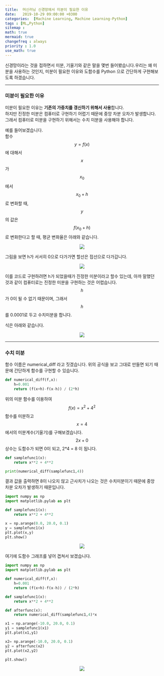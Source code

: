 ```yaml
---
title:  머신러닝 신경망에서 미분이 필요한 이유
date:   2019-10-29 09:00:00 +0300
categories:  [Machine Learning, Machine Learning-Python]
tags : [ML,Python]
sitemap :
math: true
mermaid: true
changefreq : always
priority : 1.0
use_math: true
---
```





신경망이라는 것을 접하면서 미분, 기울기와 같은 말을 몇번 들어봤습니다.우리는 왜 미분을 사용하는 것인지, 미분이 필요한 이유와 도함수를 Python 으로 간단하게 구현해보도록 하겠습니다.


-------


### 미분이 필요한 이유  

미분이 필요한 이유는 **기존의 가중치를 갱신하기 위해서 사용**합니다.  
하지만 진정한 미분은 컴퓨터로 구현하기 어렵기 때문에 중앙 차분 오차가 발생합니다. 그래서 컴퓨터로 미분을 구현하기 위해서는 수치 미분을 사용해야 합니다.  

예를 들어보겠습니다.  
함수 $$y=f(x)$$에 대해서 $$x$$가 $$x_{0}$$ 에서 $$x_{0}+h$$ 로 변화할 때, $$y$$의 값은 $$f(x_{0}+h)$$로 변화한다고 할 때, 평균 변화율은 아래와 같습니다.  

<center><img src="../../assets//images/ml4.png" ></center>  


그림을 보면 h가 서서히 0으로 다가가면 할선은 접선으로 다가갑니다. 



<center><img src="../../assets//images/ml3.png" ></center>  



이를 코드로 구현하려면 h가 되었을때가 진정한 미분이라고 할수 있는데, 아까 말했던 것과 같이 컴퓨터로는 진정한 미분을 구현하는 것은 어렵습니다. $$h$$가 0이 될 수 없기 때문이며, 그래서 $$h$$를 0.0001로 두고 수치미분을 합니다.  

식은 아래와 같습니다.  

<center><img src="../../assets//images/ml5.png" ></center>  


-------


### 수치 미분

함수 이름은 numerical_diff 라고 짓겠습니다. 위의 공식을 보고 그대로 만들면 되기 때문에 간단하게 함수를 구현할 수 있습니다.  

```python 
def numerical_diff(f,x):
    h=0.001
    return (f(x+h)-f(x-h)) / (2*h)
```

위의 미분 함수를 이용하여 $$f(x)=x^2 + 4^2$$ 함수를 미분하고 $$x=4$$에서의 미분계수(기울기)를 구해보겠습니다. $$2x + 0$$ 상수는 도함수가 되면 0이 되고, 2*4 = 8 이 됩니다. 

```python
def samplefunc1(x):
    return x**2 + 4**2

print(numerical_diff(samplefunc1,4))
```

결과 값을 출력하면 8이 나오지 않고 근사치가 나오는 것은 수치미분이기 때문에 중앙 차분 오차가 발생하기 때문입니다. 

```python
import numpy as np
import matplotlib.pylab as plt

def samplefunc1(x):
    return x**2 + 4**2

x = np.arange(0.0, 20.0, 0.1) 
y = samplefunc1(x)
plt.plot(x,y)
plt.show()
```

<center><img src="../../assets//images/ml6.png" ></center>  

여기에 도함수 그래프를 넣어 겹쳐서 보겠습니다.  

```python
import numpy as np
import matplotlib.pylab as plt

def numerical_diff(f,x):
    h=0.001
    return (f(x+h)-f(x-h)) / (2*h)

def samplefunc1(x):
    return x**2 + 4**2

def afterfunc(x):
    return numerical_diff(samplefunc1,4)*x

x1 = np.arange(-10.0, 20.0, 0.1) 
y1 = samplefunc1(x1)
plt.plot(x1,y1)

x2= np.arange(-10.0, 20.0, 0.1) 
y2 = afterfunc(x2)
plt.plot(x2,y2)

plt.show()
```


<center><img src="../../assets//images/ml7.png" ></center>  




